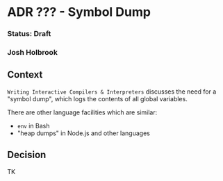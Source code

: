 # ADR ??? - Symbol Dump

### Status: Draft

### Josh Holbrook

## Context

`Writing Interactive Compilers & Interpreters` discusses the need for a "symbol dump", which logs the contents of all global variables.

There are other language facilities which are similar:

- `env` in Bash
- "heap dumps" in Node.js and other languages

## Decision

TK
